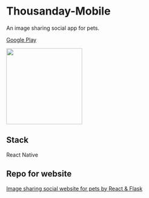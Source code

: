 # Thousanday-Mobile
An image sharing social app for pets. <br/>

[Google Play](https://play.google.com/store/apps/details?id=com.thousanday)<br/>

<img src="https://github.com/byn9826/Thousanday-Mobile/blob/master/example.gif?raw=true" width="200px" /><br/>

Stack
--
React Native

Repo for website
--
[Image sharing social website for pets by React & Flask](https://github.com/byn9826/Thousand-Day)<br/>
